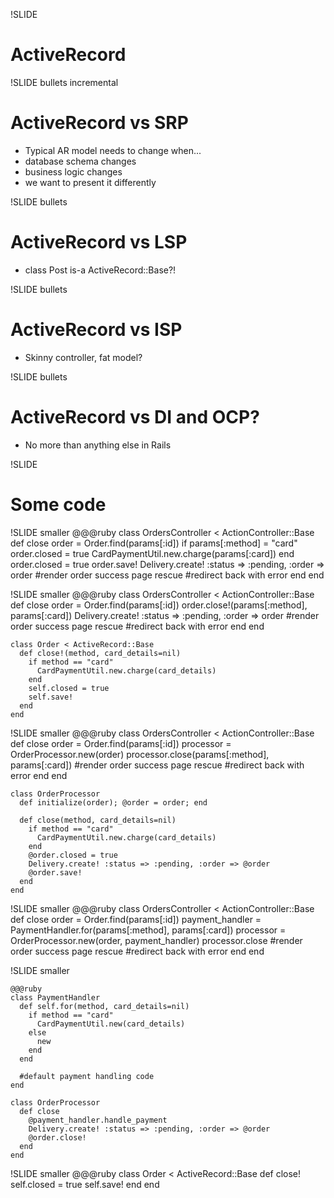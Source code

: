 !SLIDE 
# **ActiveRecord** #

!SLIDE bullets incremental
# ActiveRecord vs SRP #
* Typical AR model needs to change when...
* database schema changes
* business logic changes
* we want to present it differently

!SLIDE bullets
# ActiveRecord vs LSP #
* class Post is-a ActiveRecord::Base?!

!SLIDE bullets
# ActiveRecord vs ISP #
* Skinny controller, fat model?

!SLIDE bullets
# ActiveRecord vs DI and OCP? #
* No more than anything else in Rails

!SLIDE
# Some code #

!SLIDE smaller
    @@@ruby
    class OrdersController < ActionController::Base
      def close
        order = Order.find(params[:id])
        if params[:method] = "card"
          order.closed = true
          CardPaymentUtil.new.charge(params[:card])
        end
        order.closed = true
        order.save!
        Delivery.create! :status => :pending,
                         :order => order
        #render order success page
      rescue
        #redirect back with error
      end
    end

!SLIDE smaller
    @@@ruby
    class OrdersController < ActionController::Base
      def close
        order = Order.find(params[:id])
        order.close!(params[:method], params[:card])
        Delivery.create! :status => :pending,
                         :order => order
        #render order success page
      rescue
        #redirect back with error
      end
    end

    class Order < ActiveRecord::Base
      def close!(method, card_details=nil)
        if method == "card"
          CardPaymentUtil.new.charge(card_details)
        end
        self.closed = true
        self.save!
      end
    end

!SLIDE smaller
    @@@ruby
    class OrdersController < ActionController::Base
      def close
        order = Order.find(params[:id])
        processor = OrderProcessor.new(order)
        processor.close(params[:method], params[:card])
        #render order success page
      rescue
        #redirect back with error
      end
    end

    class OrderProcessor
      def initialize(order); @order = order; end

      def close(method, card_details=nil)
        if method == "card"
          CardPaymentUtil.new.charge(card_details)
        end
        @order.closed = true
        Delivery.create! :status => :pending, :order => @order
        @order.save!
      end
    end

!SLIDE smaller
    @@@ruby
    class OrdersController < ActionController::Base
      def close
        order = Order.find(params[:id])
        payment_handler = PaymentHandler.for(params[:method], 
                                              params[:card])
        processor = OrderProcessor.new(order, payment_handler)
        processor.close
        #render order success page
      rescue
        #redirect back with error
      end
    end

!SLIDE smaller

    @@@ruby
    class PaymentHandler
      def self.for(method, card_details=nil)
        if method == "card"
          CardPaymentUtil.new(card_details)
        else
          new
        end
      end
      
      #default payment handling code
    end

    class OrderProcessor
      def close
        @payment_handler.handle_payment
        Delivery.create! :status => :pending, :order => @order
        @order.close!
      end
    end
    
!SLIDE smaller
    @@@ruby
    class Order < ActiveRecord::Base
      def close!
        self.closed = true
        self.save!
      end
    end

